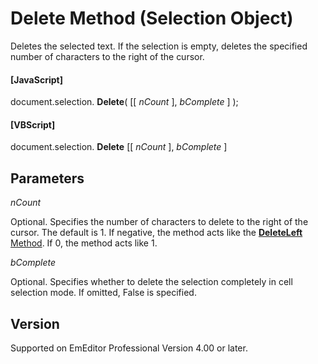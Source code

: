 # Delete Method (Selection Object)

Deletes the selected text. If the selection is empty, deletes the
specified number of characters to the right of the cursor.

#### \[JavaScript\]

document.selection. **Delete**( \[\[ _nCount_ \], _bComplete_ \] );

#### \[VBScript\]

document.selection. **Delete** \[\[ _nCount_ \], _bComplete_ \]

## Parameters

_nCount_

Optional. Specifies the number of characters to delete to the right of the cursor. The default is 1. If negative, the method acts like the [**DeleteLeft** Method](selection_deleteleft). If 0, the method acts like 1.

_bComplete_

Optional. Specifies whether to delete the selection completely in cell selection mode. If omitted, False is specified.

## Version

Supported on EmEditor Professional Version 4.00 or later.
